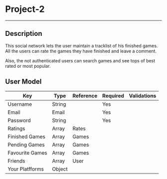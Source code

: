 # Project-2
---
## Description
This social network lets the user maintain a tracklist of his finished games. All the users can rate the games they have finished and leave a comment.

Also, the not authenticated users can search games and see tops of best rated or most popular.

## User Model
| Key | Type | Reference | Required | Validations |
| ----------- | ----------- | ----------- | ----------- | -----------|
| Username | String |  | Yes |  |
| Email | Email |  | Yes |  |
| Password | String |  | Yes |  |
| Ratings | Array | Rates |  |  |
| Finished Games | Array | Games |  |  |
| Pending Games | Array | Games |  |  |
| Favourite Games | Array | Games |  |  |
| Friends | Array | User |  |  |
| Your Platfforms | Object |  |  |  |
